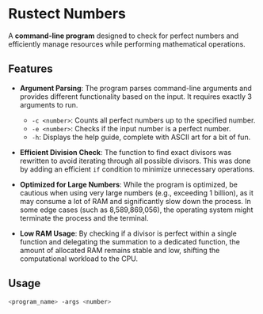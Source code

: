 # Rustect Numbers

A **command-line program** designed to check for perfect numbers and efficiently manage resources while performing mathematical operations.

## Features

- **Argument Parsing**: The program parses command-line arguments and provides different functionality based on the input. It requires exactly 3 arguments to run.
  - `-c <number>`: Counts all perfect numbers up to the specified number.
  - `-e <number>`: Checks if the input number is a perfect number.
  - `-h`: Displays the help guide, complete with ASCII art for a bit of fun.
- **Efficient Division Check**: The function to find exact divisors was rewritten to avoid iterating through all possible divisors. This was done by adding an efficient `if` condition to minimize unnecessary operations.
- **Optimized for Large Numbers**: While the program is optimized, be cautious when using very large numbers (e.g., exceeding 1 billion), as it may consume a lot of RAM and significantly slow down the process. In some edge cases (such as 8,589,869,056), the operating system might terminate the process and the terminal.

- **Low RAM Usage**: By checking if a divisor is perfect within a single function and delegating the summation to a dedicated function, the amount of allocated RAM remains stable and low, shifting the computational workload to the CPU.

## Usage

```bash
<program_name> -args <number>

```
